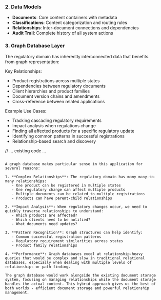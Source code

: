 

### 2. Data Models
- **Documents**: Core content containers with metadata
- **Classifications**: Content categorization and routing rules
- **Relationships**: Inter-document connections and dependencies
- **Audit Trail**: Complete history of all system actions

### 3. Graph Database Layer
The regulatory domain has inherently interconnected data that benefits from graph representation:

Key Relationships:
- Product registrations across multiple states
- Dependencies between regulatory documents
- Client hierarchies and product families
- Document version chains and amendments
- Cross-reference between related applications

Example Use Cases:
- Tracking cascading regulatory requirements
- Impact analysis when regulations change
- Finding all affected products for a specific regulatory update
- Identifying common patterns in successful registrations
- Relationship-based search and discovery

// ... existing code ...
````

A graph database makes particular sense in this application for several reasons:

1. **Complex Relationships**: The regulatory domain has many many-to-many relationships:
   - One product can be registered in multiple states
   - One regulatory change can affect multiple products
   - Multiple documents can be related to multiple registrations
   - Products can have parent-child relationships

2. **Impact Analysis**: When regulatory changes occur, we need to quickly traverse relationships to understand:
   - Which products are affected?
   - Which clients need to be notified?
   - What documents need updates?

3. **Pattern Recognition**: Graph structures can help identify:
   - Common successful registration patterns
   - Regulatory requirement similarities across states
   - Product family relationships

4. **Performance**: Graph databases excel at relationship-heavy queries that would be complex and slow in traditional relational databases, especially when dealing with multiple levels of relationships or path finding.

The graph database would work alongside the existing document storage system, focusing on managing relationships while the document storage handles the actual content. This hybrid approach gives us the best of both worlds - efficient document storage and powerful relationship management.
